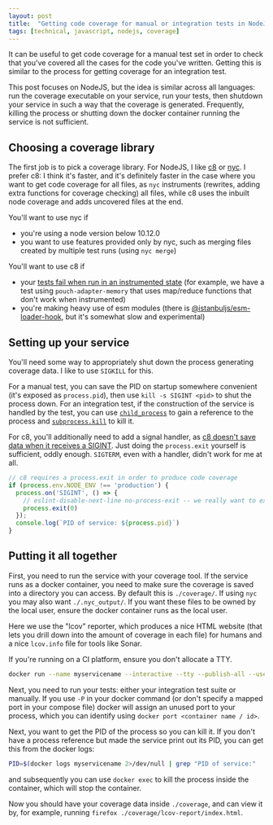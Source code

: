 ```yaml
---
layout: post
title:  "Getting code coverage for manual or integration tests in NodeJS"
tags: [technical, javascript, nodejs, coverage]
---
```


It can be useful to get code coverage for a manual test set in order to check that you've covered all the cases for the code you've written. Getting this is similar to the process for getting coverage for an integration test.

This post focuses on NodeJS, but the idea is similar across all languages: run the coverage executable on your service, run your tests, then shutdown your service in such a way that the coverage is generated. Frequently, killing the process or shutting down the docker container running the service is not sufficient.

Choosing a coverage library
---------------------------

The first job is to pick a coverage library. For NodeJS, I like [c8](https://github.com/bcoe/c8) or [nyc](https://github.com/istanbuljs/nyc/). I prefer c8: I think it's faster, and it's definitely faster in the case where you want to get code coverage for all files, as `nyc` instruments (rewrites, adding extra functions for coverage checking) all files, while c8 uses the inbuilt node coverage and adds uncovered files at the end.

You'll want to use nyc if
* you're using a node version below 10.12.0
* you want to use features provided only by nyc, such as merging files created by multiple test runs (using `nyc merge`)

You'll want to use c8 if
* your [tests fail when run](https://github.com/istanbuljs/nyc/issues/1350)[ in an instrumented state](https://github.com/istanbuljs/nyc/issues/1327) (for example, we have a test using `pouch-adapter-memory` that uses map/reduce functions that don't work when instrumented)
* you're making heavy use of esm modules (there is [@istanbuljs/esm-loader-hook](https://www.npmjs.com/package/@istanbuljs/esm-loader-hook), but it's somewhat slow and experimental)

Setting up your service
-----------------------

You'll need some way to appropriately shut down the process generating coverage data. I like to use `SIGKILL` for this.

For a manual test, you can save the PID on startup somewhere convenient (it's exposed as `process.pid`), then use `kill -s SIGINT <pid>` to shut the process down. For an integration test, if the construction of the service is handled by the test, you can use [`child_process`](https://nodejs.org/api/child_process.html#child_process_child_process_spawn_command_args_options) to gain a reference to the process and [`subprocess.kill`](https://nodejs.org/api/child_process.html#child_process_subprocess_kill_signal) to kill it.

For c8, you'll additionally need to add a signal handler, as [c8 doesn't save data when it receives a SIGINT](https://github.com/bcoe/c8/issues/189). Just doing the `process.exit` yourself is sufficient, oddly enough. `SIGTERM`, even with a handler, didn't work for me at all.

```javascript
// c8 requires a process.exit in order to produce code coverage
if (process.env.NODE_ENV !== 'production') {
  process.on('SIGINT', () => {
    // eslint-disable-next-line no-process-exit -- we really want to exit
    process.exit(0)
  });
  console.log(`PID of service: ${process.pid}`)
}
```

Putting it all together
-----------------------

First, you need to run the service with your coverage tool. If the service runs as a docker container, you need to make sure the coverage is saved into a directory you can access. By default this is `./coverage/`. If using `nyc` you may also want `./.nyc_output/`. If you want these files to be owned by the local user, ensure the docker container runs as the local user.

Here we use the "lcov" reporter, which produces a nice HTML website (that lets you drill down into the amount of coverage in each file) for humans and a nice `lcov.info` file for tools like Sonar.

If you're running on a CI platform, ensure you don't allocate a TTY.

```bash
docker run --name myservicename --interactive --tty --publish-all --user $(id -u):$(id -g) --volume $(pwd):/tmp/src --workdir /tmp/src myservice npx --reporter lcov c8 npm start
```

Next, you need to run your tests: either your integration test suite or manually. If you use `-P` in your docker command (or don't specify a mapped port in your compose file) docker will assign an unused port to your process, which you can identify using `docker port <container name / id>`.

Next, you want to get the PID of the process so you can kill it. If you don't have a process reference but made the service print out its PID, you can get this from the docker logs:

```bash
PID=$(docker logs myservicename 2>/dev/null | grep "PID of service:"  | tail -1 | cut -d':' -f2 | tr -d ' ')
```

and subsequently you can use `docker exec` to kill the process inside the container, which will stop the container.

Now you should have your coverage data inside `./coverage`, and can view it by, for example, running `firefox ./coverage/lcov-report/index.html`.
